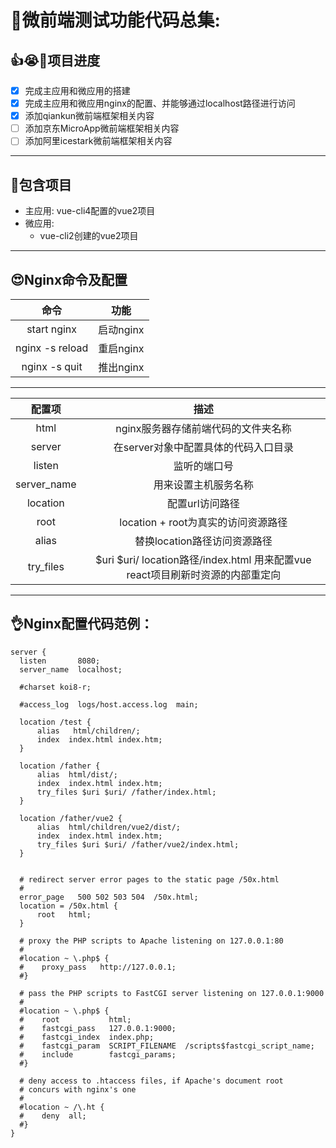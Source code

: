 # 💖微前端测试功能代码总集:

## 👍😭🤢项目进度
- [x] 完成主应用和微应用的搭建
- [x] 完成主应用和微应用nginx的配置、并能够通过localhost路径进行访问
- [x] 添加qiankun微前端框架相关内容
- [ ] 添加京东MicroApp微前端框架相关内容
- [ ] 添加阿里icestark微前端框架相关内容
---
## 🤣包含项目
- 主应用: vue-cli4配置的vue2项目
- 微应用:
  - vue-cli2创建的vue2项目
  <!-- - vite创建的vue3项目
  - Create React App创建的react17项目 -->
---  
## 😍Nginx命令及配置

| 命令 | 功能 | 
| :----: | :----: |
| start nginx | 启动nginx |
| nginx -s reload | 重启nginx |
| nginx -s quit | 推出nginx |

---


| 配置项  |  描述  |
| :----: | :----: |
| html | nginx服务器存储前端代码的文件夹名称 |
| server | 在server对象中配置具体的代码入口目录 |
| listen |  监听的端口号 |
| server_name | 用来设置主机服务名称 |
| location | 配置url访问路径 |
| root      | location + root为真实的访问资源路径   |
| alias   | 替换location路径访问资源路径   |
| try_files  | $uri $uri/  location路径/index.html 用来配置vue react项目刷新时资源的内部重定向       |

---
## 👌Nginx配置代码范例：

```
server {
  listen       8080;
  server_name  localhost;

  #charset koi8-r;

  #access_log  logs/host.access.log  main;

  location /test {
      alias   html/children/;
      index  index.html index.htm;
  }

  location /father {
      alias  html/dist/;
      index  index.html index.htm;
      try_files $uri $uri/ /father/index.html;
  }

  location /father/vue2 {
      alias  html/children/vue2/dist/;
      index  index.html index.htm;
      try_files $uri $uri/ /father/vue2/index.html;
  }


  # redirect server error pages to the static page /50x.html
  #
  error_page   500 502 503 504  /50x.html;
  location = /50x.html {
      root   html;
  }

  # proxy the PHP scripts to Apache listening on 127.0.0.1:80
  #
  #location ~ \.php$ {
  #    proxy_pass   http://127.0.0.1;
  #}

  # pass the PHP scripts to FastCGI server listening on 127.0.0.1:9000
  #
  #location ~ \.php$ {
  #    root           html;
  #    fastcgi_pass   127.0.0.1:9000;
  #    fastcgi_index  index.php;
  #    fastcgi_param  SCRIPT_FILENAME  /scripts$fastcgi_script_name;
  #    include        fastcgi_params;
  #}

  # deny access to .htaccess files, if Apache's document root
  # concurs with nginx's one
  #
  #location ~ /\.ht {
  #    deny  all;
  #}
}
```
